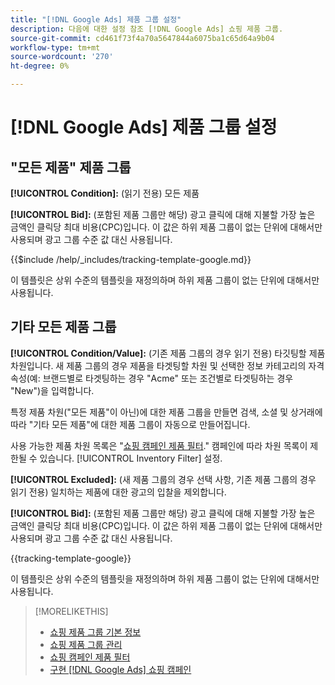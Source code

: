 ```yaml
---
title: "[!DNL Google Ads] 제품 그룹 설정"
description: 다음에 대한 설정 참조 [!DNL Google Ads] 쇼핑 제품 그룹.
source-git-commit: cd461f73f4a70a5647844a6075ba1c65d64a9b04
workflow-type: tm+mt
source-wordcount: '270'
ht-degree: 0%

---
```


# [!DNL Google Ads] 제품 그룹 설정

## &quot;모든 제품&quot; 제품 그룹

**[!UICONTROL Condition]:** (읽기 전용) 모든 제품

**[!UICONTROL Bid]:** (포함된 제품 그룹만 해당) 광고 클릭에 대해 지불할 가장 높은 금액인 클릭당 최대 비용(CPC)입니다. 이 값은 하위 제품 그룹이 없는 단위에 대해서만 사용되며 광고 그룹 수준 값 대신 사용됩니다.

<!-- **[!UICONTROL Tracking Template]:** -->

{{$include /help/_includes/tracking-template-google.md}}

이 템플릿은 상위 수준의 템플릿을 재정의하며 하위 제품 그룹이 없는 단위에 대해서만 사용됩니다.

## 기타 모든 제품 그룹

**[!UICONTROL Condition/Value]:** (기존 제품 그룹의 경우 읽기 전용) 타깃팅할 제품 차원입니다. 새 제품 그룹의 경우 제품을 타겟팅할 차원 및 선택한 정보 카테고리의 자격 속성(예: 브랜드별로 타겟팅하는 경우 &quot;Acme&quot; 또는 조건별로 타겟팅하는 경우 &quot;New&quot;)을 입력합니다.

특정 제품 차원(&quot;모든 제품&quot;이 아닌)에 대한 제품 그룹을 만들면 검색, 소셜 및 상거래에 따라 &quot;기타 모든 제품&quot;에 대한 제품 그룹이 자동으로 만들어집니다.

사용 가능한 제품 차원 목록은 &quot;[쇼핑 캠페인 제품 필터](/help/search-social-commerce/campaign-management/campaigns/shopping-campaign-product-filters.md).&quot; 캠페인에 따라 차원 목록이 제한될 수 있습니다. [!UICONTROL Inventory Filter] 설정.

**[!UICONTROL Excluded]:** (새 제품 그룹의 경우 선택 사항, 기존 제품 그룹의 경우 읽기 전용) 일치하는 제품에 대한 광고의 입찰을 제외합니다.

**[!UICONTROL Bid]:** (포함된 제품 그룹만 해당) 광고 클릭에 대해 지불할 가장 높은 금액인 클릭당 최대 비용(CPC)입니다. 이 값은 하위 제품 그룹이 없는 단위에 대해서만 사용되며 광고 그룹 수준 값 대신 사용됩니다.

<!-- **[!UICONTROL Tracking Template]:** -->

<!-- ExL can't handle the same include twice in the same file, so using a snippet for the second occurrence.

{{$include /help/_includes/tracking-template-google.md}}
-->

{{tracking-template-google}}

이 템플릿은 상위 수준의 템플릿을 재정의하며 하위 제품 그룹이 없는 단위에 대해서만 사용됩니다.

>[!MORELIKETHIS]
>
>* [쇼핑 제품 그룹 기본 정보](product-group-about.md)
>* [쇼핑 제품 그룹 관리](product-group-manage.md)
>* [쇼핑 캠페인 제품 필터](/help/search-social-commerce/campaign-management/campaigns/shopping-campaign-product-filters.md)
>* [구현 [!DNL Google Ads] 쇼핑 캠페인](/help/search-social-commerce/campaign-management/special-campaign-types/google-shopping-campaigns.md)

